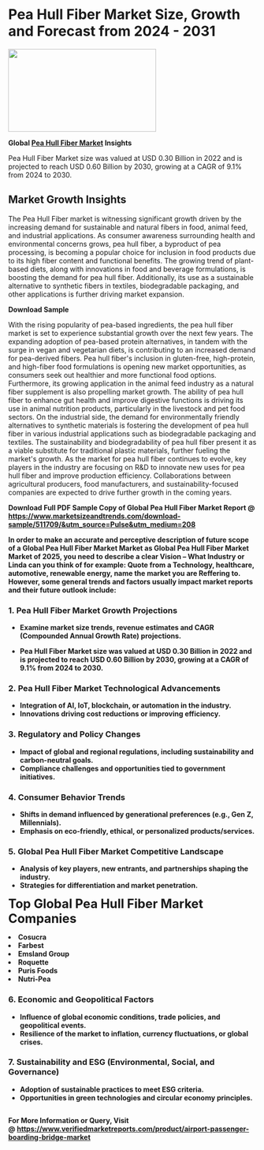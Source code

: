 <H1>Pea Hull Fiber Market Size, Growth and Forecast from 2024 - 2031</H1><img class="aligncenter size-medium wp-image-584254" src="https://thirdeyenews.in/wp-content/uploads/2024/09/Global-Market-Research-300x168.jpeg" alt="" width="300" height="168" /><p><strong>Global&nbsp;<a href="https://www.marketsizeandtrends.com/download-sample/511709/&amp;utm_source=Pulse&amp;utm_medium=208">Pea Hull Fiber Market</a> Insights</strong></p><p>Pea Hull Fiber Market size was valued at USD 0.30 Billion in 2022 and is projected to reach USD 0.60 Billion by 2030, growing at a CAGR of 9.1% from 2024 to 2030.</p><p><h2>Market Growth Insights</h2> The Pea Hull Fiber market is witnessing significant growth driven by the increasing demand for sustainable and natural fibers in food, animal feed, and industrial applications. As consumer awareness surrounding health and environmental concerns grows, pea hull fiber, a byproduct of pea processing, is becoming a popular choice for inclusion in food products due to its high fiber content and functional benefits. The growing trend of plant-based diets, along with innovations in food and beverage formulations, is boosting the demand for pea hull fiber. Additionally, its use as a sustainable alternative to synthetic fibers in textiles, biodegradable packaging, and other applications is further driving market expansion. <p><strong>Download Sample</strong></p> With the rising popularity of pea-based ingredients, the pea hull fiber market is set to experience substantial growth over the next few years. The expanding adoption of pea-based protein alternatives, in tandem with the surge in vegan and vegetarian diets, is contributing to an increased demand for pea-derived fibers. Pea hull fiber's inclusion in gluten-free, high-protein, and high-fiber food formulations is opening new market opportunities, as consumers seek out healthier and more functional food options. Furthermore, its growing application in the animal feed industry as a natural fiber supplement is also propelling market growth. The ability of pea hull fiber to enhance gut health and improve digestive functions is driving its use in animal nutrition products, particularly in the livestock and pet food sectors. On the industrial side, the demand for environmentally friendly alternatives to synthetic materials is fostering the development of pea hull fiber in various industrial applications such as biodegradable packaging and textiles. The sustainability and biodegradability of pea hull fiber present it as a viable substitute for traditional plastic materials, further fueling the market's growth. As the market for pea hull fiber continues to evolve, key players in the industry are focusing on R&D to innovate new uses for pea hull fiber and improve production efficiency. Collaborations between agricultural producers, food manufacturers, and sustainability-focused companies are expected to drive further growth in the coming years. <p><strong></p><p><span class=""><strong>Download Full PDF Sample Copy of Global Pea Hull Fiber Market Report</strong> @ <a href="https://www.marketsizeandtrends.com/download-sample/511709/&amp;utm_source=Pulse&amp;utm_medium=208" target="_blank">https://www.marketsizeandtrends.com/download-sample/511709/&amp;utm_source=Pulse&amp;utm_medium=208</a></span></p><p>In order to make an accurate and perceptive description of future scope of a Global&nbsp;Pea Hull Fiber Market Market as Global&nbsp;Pea Hull Fiber Market Market of 2025, you need to describe a clear Vision &ndash; What Industry or Linda can you think of for example: Quote from a Technology, healthcare, automotive, renewable energy, name the market you are Reffering to. However, some general trends and factors usually impact market reports and their future outlook include:</p><h3>1.&nbsp;<strong>Pea Hull Fiber Market Growth Projections</strong></h3><ul><li>Examine market size trends, revenue estimates and CAGR (Compounded Annual Growth Rate) projections.</li><li><p>Pea Hull Fiber Market size was valued at USD 0.30 Billion in 2022 and is projected to reach USD 0.60 Billion by 2030, growing at a CAGR of 9.1% from 2024 to 2030.</p></li></ul><h3>2.&nbsp;<strong>Pea Hull Fiber Market Technological Advancements</strong></h3><ul><li>Integration of AI, IoT, blockchain, or automation in the industry.</li><li>Innovations driving cost reductions or improving efficiency.</li></ul><h3>3.&nbsp;<strong>Regulatory and Policy Changes</strong></h3><ul><li>Impact of global and regional regulations, including sustainability and carbon-neutral goals.</li><li>Compliance challenges and opportunities tied to government initiatives.</li></ul><h3>4.&nbsp;<strong>Consumer Behavior Trends</strong></h3><ul><li>Shifts in demand influenced by generational preferences (e.g., Gen Z, Millennials).</li><li>Emphasis on eco-friendly, ethical, or personalized products/services.</li></ul><h3>5.&nbsp;<strong>Global Pea Hull Fiber Market Competitive Landscape</strong></h3><ul><li>Analysis of key players, new entrants, and partnerships shaping the industry.</li><li>Strategies for differentiation and market penetration.</li></ul><p data-pm-slice="1 1 []"><span style="color: inherit; font-family: inherit; font-size: 25px;">Top Global Pea Hull Fiber Market Companies</span></p><div class="" data-test-id=""><p><li>Cosucra</li><li> Farbest</li><li> Emsland Group</li><li> Roquette</li><li> Puris Foods</li><li> Nutri-Pea</li></p></div><h3>6.&nbsp;<strong>Economic and Geopolitical Factors</strong></h3><ul><li>Influence of global economic conditions, trade policies, and geopolitical events.</li><li>Resilience of the market to inflation, currency fluctuations, or global crises.</li></ul><h3>7.&nbsp;<strong>Sustainability and ESG (Environmental, Social, and Governance)</strong></h3><ul><li>Adoption of sustainable practices to meet ESG criteria.</li><li>Opportunities in green technologies and circular economy principles.</li></ul><h2><strong style="font-size: 14px;">For More Information or Query, Visit @&nbsp;</strong><a style="background-color: #ffffff; font-size: 14px;" href="https://www.marketsizeandtrends.com/report/pea-hull-fiber-market/" target="_blank">https://www.verifiedmarketreports.com/product/airport-passenger-boarding-bridge-market</a></h2>
